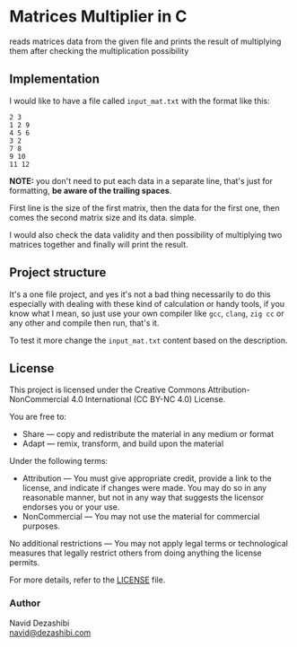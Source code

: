 # Matrices Multiplier in C

reads matrices data from the given file and prints the result of multiplying them after checking the multiplication possibility

## Implementation

I would like to have a file called `input_mat.txt` with the format like this:

```plain
2 3
1 2 9
4 5 6
3 2
7 8
9 10
11 12

```

**NOTE:** you don't need to put each data in a separate line, that's just for formatting, **be aware of the trailing spaces**.

First line is the size of the first matrix, then the data for the first one, then comes the second matrix size and its data. simple.

I would also check the data validity and then possibility of multiplying two matrices together and finally will print the result.

## Project structure

It's a one file project, and yes it's not a bad thing necessarily to do this especially with dealing with these kind of calculation or handy tools, if you know what I mean, so just use your own compiler like `gcc`, `clang`, `zig cc` or any other and compile then run, that's it.

To test it more change the `input_mat.txt` content based on the description.

## License

This project is licensed under the Creative Commons Attribution-NonCommercial 4.0 International (CC BY-NC 4.0) License.

You are free to:

- Share — copy and redistribute the material in any medium or format
- Adapt — remix, transform, and build upon the material

Under the following terms:

- Attribution — You must give appropriate credit, provide a link to the license, and indicate if changes were made. You may do so in any reasonable manner, but not in any way that suggests the licensor endorses you or your use.
- NonCommercial — You may not use the material for commercial purposes.

No additional restrictions — You may not apply legal terms or technological measures that legally restrict others from doing anything the license permits.

For more details, refer to the [LICENSE](./LICENSE) file.

### Author

Navid Dezashibi  
<navid@dezashibi.com>
